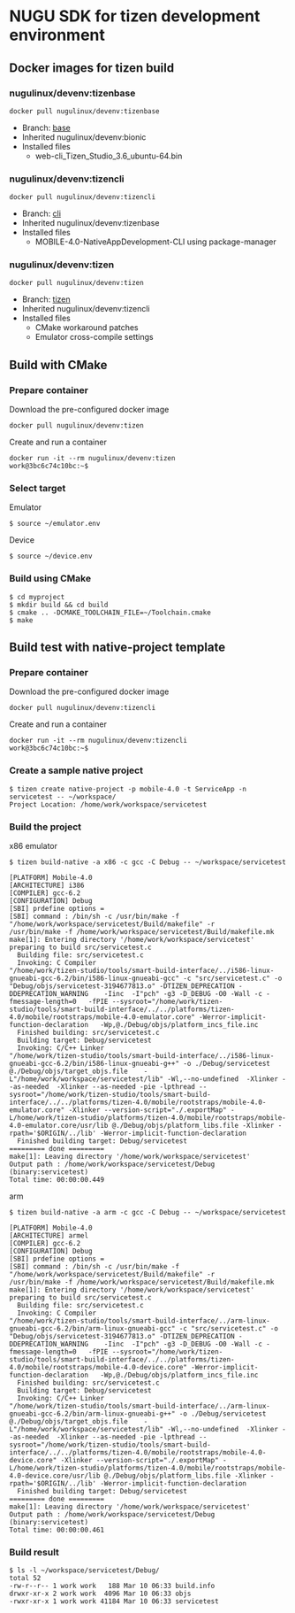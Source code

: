 # NUGU SDK for tizen development environment

## Docker images for tizen build

### nugulinux/devenv:tizenbase

    docker pull nugulinux/devenv:tizenbase

* Branch: [base](https://github.com/nugulinux/docker-devenv-tizen/tree/base)
* Inherited nugulinux/devenv:bionic
* Installed files
  * web-cli_Tizen_Studio_3.6_ubuntu-64.bin

### nugulinux/devenv:tizencli

    docker pull nugulinux/devenv:tizencli

* Branch: [cli](https://github.com/nugulinux/docker-devenv-tizen/tree/cli)
* Inherited nugulinux/devenv:tizenbase
* Installed files
  * MOBILE-4.0-NativeAppDevelopment-CLI using package-manager

### nugulinux/devenv:tizen

    docker pull nugulinux/devenv:tizen

* Branch: [tizen](https://github.com/nugulinux/docker-devenv-tizen/tree/tizen)
* Inherited nugulinux/devenv:tizencli
* Installed files
  * CMake workaround patches
  * Emulator cross-compile settings

## Build with CMake

### Prepare container

Download the pre-configured docker image

    docker pull nugulinux/devenv:tizen

Create and run a container

    docker run -it --rm nugulinux/devenv:tizen
    work@3bc6c74c10bc:~$

### Select target

Emulator

    $ source ~/emulator.env

Device

    $ source ~/device.env

### Build using CMake

    $ cd myproject
    $ mkdir build && cd build
    $ cmake .. -DCMAKE_TOOLCHAIN_FILE=~/Toolchain.cmake
    $ make

## Build test with native-project template

### Prepare container

Download the pre-configured docker image

    docker pull nugulinux/devenv:tizencli

Create and run a container

    docker run -it --rm nugulinux/devenv:tizencli
    work@3bc6c74c10bc:~$
    
### Create a sample native project

    $ tizen create native-project -p mobile-4.0 -t ServiceApp -n servicetest -- ~/workspace/
    Project Location: /home/work/workspace/servicetest

### Build the project

x86 emulator

    $ tizen build-native -a x86 -c gcc -C Debug -- ~/workspace/servicetest
```
[PLATFORM] Mobile-4.0
[ARCHITECTURE] i386
[COMPILER] gcc-6.2
[CONFIGURATION] Debug
[SBI] prdefine options =
[SBI] command : /bin/sh -c /usr/bin/make -f "/home/work/workspace/servicetest/Build/makefile" -r
/usr/bin/make -f /home/work/workspace/servicetest/Build/makefile.mk
make[1]: Entering directory '/home/work/workspace/servicetest'
preparing to build src/servicetest.c
  Building file: src/servicetest.c
  Invoking: C Compiler
"/home/work/tizen-studio/tools/smart-build-interface/../i586-linux-gnueabi-gcc-6.2/bin/i586-linux-gnueabi-gcc" -c "src/servicetest.c" -o "Debug/objs/servicetest-3194677813.o" -DTIZEN_DEPRECATION -DDEPRECATION_WARNING    -Iinc  -I"pch" -g3 -D_DEBUG -O0 -Wall -c -fmessage-length=0   -fPIE --sysroot="/home/work/tizen-studio/tools/smart-build-interface/../../platforms/tizen-4.0/mobile/rootstraps/mobile-4.0-emulator.core" -Werror-implicit-function-declaration   -Wp,@./Debug/objs/platform_incs_file.inc
  Finished building: src/servicetest.c
  Building target: Debug/servicetest
  Invoking: C/C++ Linker
"/home/work/tizen-studio/tools/smart-build-interface/../i586-linux-gnueabi-gcc-6.2/bin/i586-linux-gnueabi-g++" -o ./Debug/servicetest @./Debug/objs/target_objs.file    -L"/home/work/workspace/servicetest/lib" -Wl,--no-undefined  -Xlinker --as-needed  -Xlinker --as-needed -pie -lpthread --sysroot="/home/work/tizen-studio/tools/smart-build-interface/../../platforms/tizen-4.0/mobile/rootstraps/mobile-4.0-emulator.core" -Xlinker --version-script="./.exportMap" -L/home/work/tizen-studio/platforms/tizen-4.0/mobile/rootstraps/mobile-4.0-emulator.core/usr/lib @./Debug/objs/platform_libs.file -Xlinker -rpath='$ORIGIN/../lib' -Werror-implicit-function-declaration
  Finished building target: Debug/servicetest
========= done =========
make[1]: Leaving directory '/home/work/workspace/servicetest'
Output path : /home/work/workspace/servicetest/Debug (binary:servicetest)
Total time: 00:00:00.449
```

arm

    $ tizen build-native -a arm -c gcc -C Debug -- ~/workspace/servicetest
```
[PLATFORM] Mobile-4.0
[ARCHITECTURE] armel
[COMPILER] gcc-6.2
[CONFIGURATION] Debug
[SBI] prdefine options =
[SBI] command : /bin/sh -c /usr/bin/make -f "/home/work/workspace/servicetest/Build/makefile" -r
/usr/bin/make -f /home/work/workspace/servicetest/Build/makefile.mk
make[1]: Entering directory '/home/work/workspace/servicetest'
preparing to build src/servicetest.c
  Building file: src/servicetest.c
  Invoking: C Compiler
"/home/work/tizen-studio/tools/smart-build-interface/../arm-linux-gnueabi-gcc-6.2/bin/arm-linux-gnueabi-gcc" -c "src/servicetest.c" -o "Debug/objs/servicetest-3194677813.o" -DTIZEN_DEPRECATION -DDEPRECATION_WARNING    -Iinc  -I"pch" -g3 -D_DEBUG -O0 -Wall -c -fmessage-length=0   -fPIE --sysroot="/home/work/tizen-studio/tools/smart-build-interface/../../platforms/tizen-4.0/mobile/rootstraps/mobile-4.0-device.core" -Werror-implicit-function-declaration   -Wp,@./Debug/objs/platform_incs_file.inc
  Finished building: src/servicetest.c
  Building target: Debug/servicetest
  Invoking: C/C++ Linker
"/home/work/tizen-studio/tools/smart-build-interface/../arm-linux-gnueabi-gcc-6.2/bin/arm-linux-gnueabi-g++" -o ./Debug/servicetest @./Debug/objs/target_objs.file    -L"/home/work/workspace/servicetest/lib" -Wl,--no-undefined  -Xlinker --as-needed  -Xlinker --as-needed -pie -lpthread --sysroot="/home/work/tizen-studio/tools/smart-build-interface/../../platforms/tizen-4.0/mobile/rootstraps/mobile-4.0-device.core" -Xlinker --version-script="./.exportMap" -L/home/work/tizen-studio/platforms/tizen-4.0/mobile/rootstraps/mobile-4.0-device.core/usr/lib @./Debug/objs/platform_libs.file -Xlinker -rpath='$ORIGIN/../lib' -Werror-implicit-function-declaration
  Finished building target: Debug/servicetest
========= done =========
make[1]: Leaving directory '/home/work/workspace/servicetest'
Output path : /home/work/workspace/servicetest/Debug (binary:servicetest)
Total time: 00:00:00.461
```

### Build result

    $ ls -l ~/workspace/servicetest/Debug/
    total 52
    -rw-r--r-- 1 work work   188 Mar 10 06:33 build.info
    drwxr-xr-x 2 work work  4096 Mar 10 06:33 objs
    -rwxr-xr-x 1 work work 41184 Mar 10 06:33 servicetest
